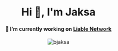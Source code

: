 <h1 align="center">Hi 👋, I'm Jaksa</h1>

<h4 align="center">🔭 I’m currently working on <u>Liable Network</u></h4>

<p align="center"><img align="center" src="https://github-readme-streak-stats.herokuapp.com/?user=bjaksa&" alt="bjaksa" /></p>

